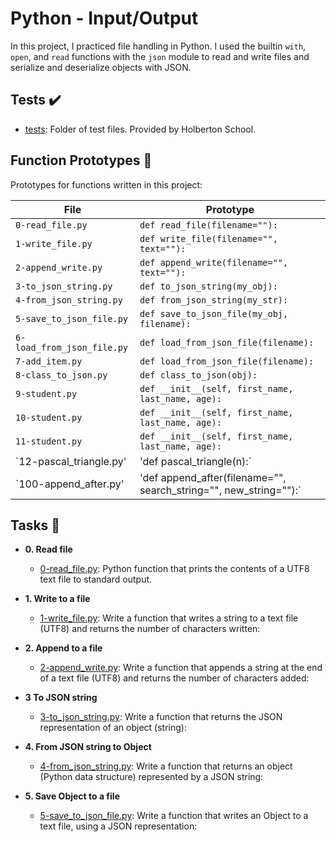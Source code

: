 # Python - Input/Output

In this project, I practiced file handling in Python. I used the builtin `with`,
`open`, and `read` functions with the `json` module to read and write files and
serialize and deserialize objects with JSON.

## Tests :heavy_check_mark:

* [tests](./tests): Folder of test files. Provided by Holberton School.

## Function Prototypes :floppy_disk:

Prototypes for functions written in this project:

| File        | Prototype               |
| ----------- | ----------------------- |
| `0-read_file.py` | `def read_file(filename=""):` |
| `1-write_file.py` | `def write_file(filename="", text=""):` |
| `2-append_write.py` | `def append_write(filename="", text=""):` |
| `3-to_json_string.py` | `def to_json_string(my_obj):` |
| `4-from_json_string.py` | `def from_json_string(my_str):` |
| `5-save_to_json_file.py` | `def save_to_json_file(my_obj, filename):` |
| `6-load_from_json_file.py` | `def load_from_json_file(filename):` |
| `7-add_item.py` | `def load_from_json_file(filename):` |
| `8-class_to_json.py` | `def class_to_json(obj):` |
| `9-student.py` | `def __init__(self, first_name, last_name, age):` |
| `10-student.py` | `def __init__(self, first_name, last_name, age):` |
| `11-student.py` | `def __init__(self, first_name, last_name, age):` |
| `12-pascal_triangle.py' | 'def pascal_triangle(n):`|
| `100-append_after.py' | 'def append_after(filename="", search_string="", new_string=""):` |

## Tasks :page_with_curl:

* **0. Read file**
  * [0-read_file.py](./0-read_file.py): Python function that prints the contents of a UTF8 text
  file to standard output.

* **1. Write to a file**
  * [1-write_file.py](./1-write_file.py): Write a function that writes a string to a text file (UTF8) and returns the number of characters written:

* **2. Append to a file**
  * [2-append_write.py](./2-append_write.py): Write a function that appends a string at the end of a text file (UTF8) and returns the number of characters added:
* **3 To JSON string**
  * [3-to_json_string.py](./3-to_json_string.py): Write a function that returns the JSON representation of an object (string):

* **4. From JSON string to Object**
  * [4-from_json_string.py](./4-from_json_string.py): Write a function that returns an object (Python data structure) represented by a JSON string:

* **5. Save Object to a file**
  * [5-save_to_json_file.py](./5-save_to_json_file.py): Write a function that writes an Object to a text file, using a JSON representation:

